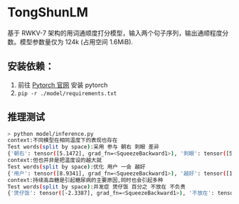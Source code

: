 # TongShunLM
基于 RWKV-7 架构的用词通顺度打分模型，输入两个句子序列，输出通顺程度分数。模型参数量仅为 124k (占用空间 1.6MiB).


## 安装依赖：
1. 前往 [Pytorch 官网](https://pytorch.org/get-started/locally/) 安装 pytorch
2. `pip -r ./model/requirements.txt `

## 推理测试
``` bash
> python model/inference.py
context:不同模型在相同温度下的表现也存在
Test words(split by space):采用 参与 朝右 刺眼 差异
{'朝右': tensor([5.1472], grad_fn=<SqueezeBackward1>), '刺眼': tensor([5.4400], grad_fn=<SqueezeBackward1>), '参与': tensor([10.5972], grad_fn=<SqueezeBackward1>), '差异': tensor([12.1750], grad_fn=<SqueezeBackward1>), '采用': tensor([13.9028], grad_fn=<SqueezeBackward1>)}
context:但也并非是把温度设的越大就
Test words(split by space):优化 用户 一会 越好
{'用户': tensor([8.9341], grad_fn=<SqueezeBackward1>), '越好': tensor([10.5526], grad_fn=<SqueezeBackward1>), '优化': tensor([12.0162], grad_fn=<SqueezeBackward1>), '一会': tensor([13.4863], grad_fn=<SqueezeBackward1>)}
context:持续高血糖是引起糖尿病的主要原因,同时也会引起多种
Test words(split by space):并发症 煲仔饭 百分之 不放在 不负责
{'煲仔饭': tensor([-2.3387], grad_fn=<SqueezeBackward1>), '不放在': tensor([11.8902], grad_fn=<SqueezeBackward1>), '并发症': tensor([13.0803], grad_fn=<SqueezeBackward1>), '不负责': tensor([13.7572], grad_fn=<SqueezeBackward1>), '百分之': tensor([15.5749], grad_fn=<SqueezeBackward1>)}
```